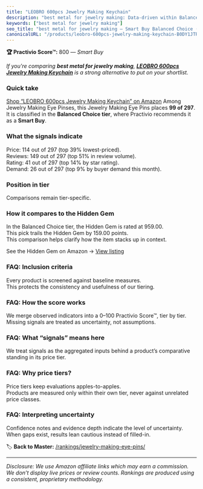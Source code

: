 ```yaml
---
title: "LEOBRO 600pcs Jewelry Making Keychain"
description: "best metal for jewelry making: Data-driven within Balanced Choice ranking using the Practivio Score™. Positioned by quality, value, demand, findability, moment…"
keywords: ["best metal for jewelry making"]
seo_title: "best metal for jewelry making — Smart Buy Balanced Choice (2025)"
canonicalURL: "/products/leobro-600pcs-jewelry-making-keychain-B0DY1JTR65/"
---
```


**🏆 Practivio Score™:** 800 — _Smart Buy_


*If you're comparing **best metal for jewelry making**, **[LEOBRO 600pcs Jewelry Making Keychain](https://www.amazon.com/dp/B0DY1JTR65?tag=practivio-20)** is a strong alternative to put on your shortlist.*
### Quick take
[Shop “LEOBRO 600pcs Jewelry Making Keychain” on Amazon](https://www.amazon.com/dp/B0DY1JTR65?tag=practivio-20)
Among Jewelry Making Eye Pinses, this Jewelry Making Eye Pins places **99 of 297**.  
It is classified in the **Balanced Choice tier**, where Practivio recommends it as a **Smart Buy**.

### What the signals indicate
Price: 114 out of 297 (top 39% lowest-priced).  
Reviews: 149 out of 297 (top 51% in review volume).  
Rating: 41 out of 297 (top 14% by star rating).  
Demand: 26 out of 297 (top 9% by buyer demand this month).

### Position in tier
Comparisons remain tier-specific.

### How it compares to the Hidden Gem
In the Balanced Choice tier, the Hidden Gem is rated at 959.00.  
This pick trails the Hidden Gem by 159.00 points.  
This comparison helps clarify how the item stacks up in context.  

See the Hidden Gem on Amazon → [View listing](https://www.amazon.com/dp/B0B4JPSQLG?tag=practivio-20)

### FAQ: Inclusion criteria
Every product is screened against baseline measures.  
This protects the consistency and usefulness of our tiering.

### FAQ: How the score works
We merge observed indicators into a 0–100 Practivio Score™, tier by tier.  
Missing signals are treated as uncertainty, not assumptions.

### FAQ: What “signals” means here
We treat signals as the aggregated inputs behind a product’s comparative standing in its price tier.

### FAQ: Why price tiers?
Price tiers keep evaluations apples-to-apples.  
Products are measured only within their own tier, never against unrelated price classes.

### FAQ: Interpreting uncertainty
Confidence notes and evidence depth indicate the level of uncertainty.  
When gaps exist, results lean cautious instead of filled-in.


🏷️ **Back to Master:** [/rankings/jewelry-making-eye-pins/](/rankings/jewelry-making-eye-pins/)

---
_Disclosure: We use Amazon affiliate links which may earn a commission. We don’t display live prices or review counts. Rankings are produced using a consistent, proprietary methodology._
